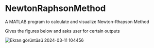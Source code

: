 # NewtonRaphsonMethod
A MATLAB program to calculate and visualize Newton-Rhapson Method

Gives the figures below and asks user for certain outputs

![Ekran görüntüsü 2024-03-11 104456](https://github.com/ZOBARCIK/NewtonRaphsonMethod/assets/119112572/ff389645-131f-4453-ab98-cd311b5029be)
